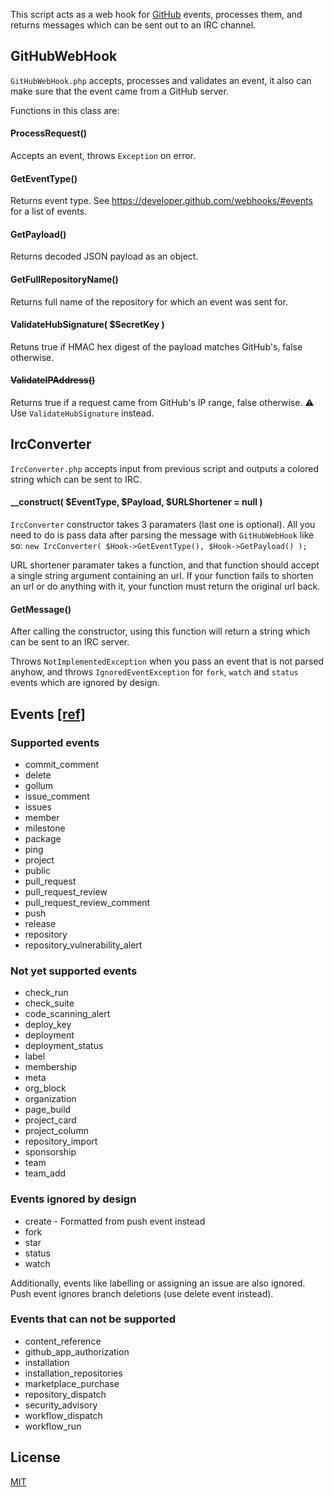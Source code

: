 This script acts as a web hook for [GitHub](https://github.com/) events, processes them,
and returns messages which can be sent out to an IRC channel.

## GitHubWebHook
`GitHubWebHook.php` accepts, processes and validates an event,
it also can make sure that the event came from a GitHub server.

Functions in this class are:

#### ProcessRequest()
Accepts an event, throws `Exception` on error.

#### GetEventType()
Returns event type.
See https://developer.github.com/webhooks/#events for a list of events.

#### GetPayload()
Returns decoded JSON payload as an object.

#### GetFullRepositoryName()
Returns full name of the repository for which an event was sent for.

#### ValidateHubSignature( $SecretKey )
Retuns true if HMAC hex digest of the payload matches GitHub's, false otherwise.

#### ~~ValidateIPAddress()~~
Returns true if a request came from GitHub's IP range, false otherwise.
⚠ Use `ValidateHubSignature` instead.

## IrcConverter
`IrcConverter.php` accepts input from previous script and outputs
a colored string which can be sent to IRC.

#### __construct( $EventType, $Payload, $URLShortener = null )
`IrcConverter` constructor takes 3 paramaters (last one is optional).
All you need to do is pass data after parsing the message with `GitHubWebHook`
like so: `new IrcConverter( $Hook->GetEventType(), $Hook->GetPayload() );`

URL shortener paramater takes a function, and that function should accept
a single string argument containing an url. If your function fails to
shorten an url or do anything with it, your function must return the
original url back.

#### GetMessage()
After calling the constructor, using this function will return
a string which can be sent to an IRC server.

Throws `NotImplementedException` when you pass an event that
is not parsed anyhow, and throws `IgnoredEventException` for
`fork`, `watch` and `status` events which are ignored by design.

## Events [\[ref\]](https://docs.github.com/en/free-pro-team@latest/developers/webhooks-and-events/webhook-events-and-payloads)

### Supported events

- commit_comment
- delete
- gollum
- issue_comment
- issues
- member
- milestone
- package
- ping
- project
- public
- pull_request
- pull_request_review
- pull_request_review_comment
- push
- release
- repository
- repository_vulnerability_alert

### Not yet supported events

- check_run
- check_suite
- code_scanning_alert
- deploy_key
- deployment
- deployment_status
- label
- membership
- meta
- org_block
- organization
- page_build
- project_card
- project_column
- repository_import
- sponsorship
- team
- team_add

### Events ignored by design

- create - Formatted from push event instead
- fork
- star
- status
- watch

Additionally, events like labelling or assigning an issue are also ignored.
Push event ignores branch deletions (use delete event instead).

### Events that can not be supported

- content_reference
- github_app_authorization
- installation
- installation_repositories
- marketplace_purchase
- repository_dispatch
- security_advisory
- workflow_dispatch
- workflow_run

## License
[MIT](LICENSE)
